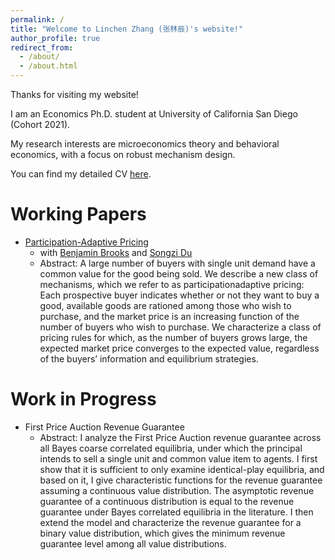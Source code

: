 ```yaml
---
permalink: /
title: "Welcome to Linchen Zhang (张林辰)'s website!"
author_profile: true
redirect_from: 
  - /about/
  - /about.html
---
```


Thanks for visiting my website! 

I am an Economics Ph.D. student at University of California San Diego (Cohort 2021). 

My research interests are microeconomics theory and behavioral economics, with a focus on robust mechanism design. 

You can find my detailed CV [here](/files/Linchen_Zhang_CV_2024.pdf).


Working Papers
======
* [Participation-Adaptive Pricing](/files/bdz_pricing.pdf)
  * with [Benjamin Brooks](benjaminbrooks.net) and [Songzi Du](https://econweb.ucsd.edu/~sodu/)
  * Abstract: A large number of buyers with single unit demand have a common value for the good
being sold. We describe a new class of mechanisms, which we refer to as participationadaptive pricing: Each prospective buyer indicates whether or not they want to buy a
good, available goods are rationed among those who wish to purchase, and the market
price is an increasing function of the number of buyers who wish to purchase. We
characterize a class of pricing rules for which, as the number of buyers grows large,
the expected market price converges to the expected value, regardless of the buyers’
information and equilibrium strategies.

  
Work in Progress
======
* First Price Auction Revenue Guarantee
  * Abstract: I analyze the First Price Auction revenue guarantee across all Bayes coarse correlated equilibria, under which the principal intends to sell a single unit and common value item to agents. I first show that it is sufficient to only examine identical-play equilibria, and based on it, I give characteristic functions for the revenue guarantee assuming a continuous value distribution. The asymptotic revenue guarantee of a continuous distribution is equal to the revenue guarantee under Bayes correlated equilibria in the literature. I then extend the model and characterize the revenue guarantee for a binary value distribution, which gives the minimum revenue guarantee level among all value distributions.



